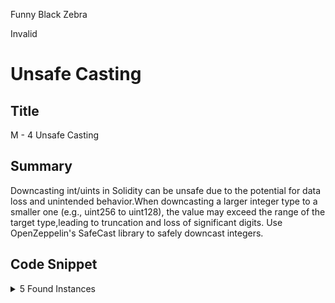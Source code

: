 Funny Black Zebra

Invalid

# Unsafe Casting

## Title 
 M - 4 Unsafe Casting

## Summary
Downcasting int/uints in Solidity can be unsafe due to the potential for data loss and unintended behavior.When downcasting a larger integer type to a smaller one (e.g., uint256 to uint128), the value may exceed the range of the target type,leading to truncation and loss of significant digits. Use OpenZeppelin's SafeCast library to safely downcast integers.

## Code Snippet
<details><summary>5 Found Instances</summary>


- Found in src/contracts/core/flash-swaps/FlashSwapRouter.sol [Line: 222](https://github.com/sherlock-audit/2024-08-cork-protocol/blob/main/Depeg-swap/contracts/core/flash-swaps/FlashSwapRouter.sol#L222)

	```solidity
	            raReserve += uint112(raAdded);
	```

- Found in src/contracts/core/flash-swaps/FlashSwapRouter.sol [Line: 229](https://github.com/sherlock-audit/2024-08-cork-protocol/blob/main/Depeg-swap/contracts/core/flash-swaps/FlashSwapRouter.sol#L229)

	```solidity
	            raReserve += uint112(raAdded);
	```

- Found in src/contracts/core/flash-swaps/FlashSwapRouter.sol [Line: 230](https://github.com/sherlock-audit/2024-08-cork-protocol/blob/main/Depeg-swap/contracts/core/flash-swaps/FlashSwapRouter.sol#L230)

	```solidity
	            ctReserve += uint112(ctAdded);
	```

- Found in src/contracts/libraries/DsFlashSwap.sol [Line: 116](https://github.com/sherlock-audit/2024-08-cork-protocol/blob/main/Depeg-swap/contracts/libraries/DsFlashSwap.sol#L116)

	```solidity
	        raReserve += uint112(raAdded);
	```

- Found in src/contracts/libraries/DsFlashSwap.sol [Line: 117](https://github.com/sherlock-audit/2024-08-cork-protocol/blob/main/Depeg-swap/contracts/libraries/DsFlashSwap.sol#L117)

	```solidity
	        ctReserve -= uint112(ctSubstracted);
	```

</details>